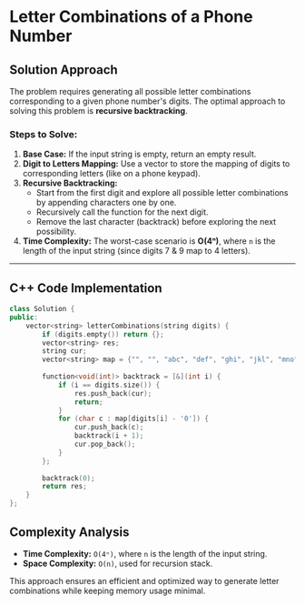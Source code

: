 # Letter Combinations of a Phone Number

## Solution Approach

The problem requires generating all possible letter combinations corresponding to a given phone number's digits. The optimal approach to solving this problem is **recursive backtracking**.

### **Steps to Solve:**
1. **Base Case:** If the input string is empty, return an empty result.
2. **Digit to Letters Mapping:** Use a vector to store the mapping of digits to corresponding letters (like on a phone keypad).
3. **Recursive Backtracking:**
   - Start from the first digit and explore all possible letter combinations by appending characters one by one.
   - Recursively call the function for the next digit.
   - Remove the last character (backtrack) before exploring the next possibility.
4. **Time Complexity:** The worst-case scenario is **O(4ⁿ)**, where `n` is the length of the input string (since digits 7 & 9 map to 4 letters).

---

## **C++ Code Implementation**

```cpp
class Solution {
public:
    vector<string> letterCombinations(string digits) {
        if (digits.empty()) return {};
        vector<string> res;
        string cur;
        vector<string> map = {"", "", "abc", "def", "ghi", "jkl", "mno", "pqrs", "tuv", "wxyz"};
        
        function<void(int)> backtrack = [&](int i) {
            if (i == digits.size()) {
                res.push_back(cur);
                return;
            }
            for (char c : map[digits[i] - '0']) {
                cur.push_back(c);
                backtrack(i + 1);
                cur.pop_back();
            }
        };
        
        backtrack(0);
        return res;
    }
};
```

## **Complexity Analysis**
- **Time Complexity:** `O(4ⁿ)`, where `n` is the length of the input string.
- **Space Complexity:** `O(n)`, used for recursion stack.

This approach ensures an efficient and optimized way to generate letter combinations while keeping memory usage minimal.
